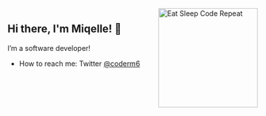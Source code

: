 <img align="right" src="https://media.giphy.com/media/d8KefZiJ2ae0VMAmsi/giphy.gif" alt="Eat Sleep Code Repeat" width="200px" />

## Hi there, I'm Miqelle! 👋

I’m a software developer!
-   How to reach me: Twitter [@coderm6](https://twitter.com/Coderm6)


